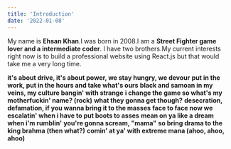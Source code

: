 ```yaml
---
title: 'Introduction'
date: '2022-01-08'
---
```


My name is **Ehsan Khan**.I was born in 2008.I am a **Street Fighter game lover and a intermediate coder**.
I have two brothers.My current interests right now is to build a professional website using React.js
but that would take me a very long time.

**it's about drive, it's about power, we stay hungry, we devour**
**put in the work, put in the hours and take what's ours**
**black and samoan in my veins, my culture bangin' with strange**
**i change the game so what's my motherfuckin' name? (rock)**
**what they gonna get though?**
**desecration, defamation, if you wanna bring it to the masses**
**face to face now we escalatin' when i have to put boots to asses**
**mean on ya like a dream when i'm rumblin'**
**you're gonna scream, "mama"**
**so bring drama to the king brahma (then what?)**
**comin' at ya' with extreme mana (ahoo, ahoo, ahoo)**